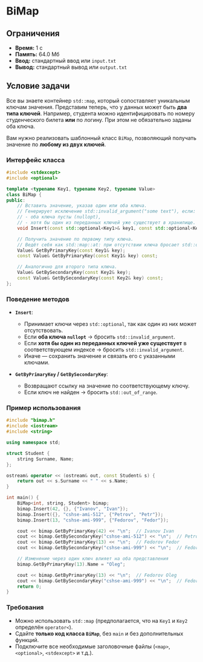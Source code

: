 # BiMap

## Ограничения
- **Время:** 1 с  
- **Память:** 64.0 Мб  
- **Ввод:** стандартный ввод или `input.txt`  
- **Вывод:** стандартный вывод или `output.txt`

## Условие задачи

Все вы знаете контейнер `std::map`, который сопоставляет уникальным ключам значения. Представим теперь, что у данных может быть **два типа ключей**. Например, студента можно идентифицировать по номеру студенческого билета **или** по логину. При этом не обязательно заданы оба ключа.

Вам нужно реализовать шаблонный класс `BiMap`, позволяющий получать значение по **любому из двух ключей**.

### Интерфейс класса

```cpp
#include <stdexcept>
#include <optional>

template <typename Key1, typename Key2, typename Value>
class BiMap {
public:
    // Вставить значение, указав один или оба ключа.
    // Генерирует исключение std::invalid_argument("some text"), если:
    // - оба ключа пусты (nullopt),
    // - хотя бы один из переданных ключей уже существует в хранилище.
    void Insert(const std::optional<Key1>& key1, const std::optional<Key2>& key2, const Value& value);

    // Получить значение по первому типу ключа.
    // Ведёт себя как std::map::at: при отсутствии ключа бросает std::out_of_range.
    Value& GetByPrimaryKey(const Key1& key);
    const Value& GetByPrimaryKey(const Key1& key) const;

    // Аналогично для второго типа ключа.
    Value& GetBySecondaryKey(const Key2& key);
    const Value& GetBySecondaryKey(const Key2& key) const;
};
```

### Поведение методов

- **`Insert`**:
  - Принимает ключи через `std::optional`, так как один из них может отсутствовать.
  - Если **оба ключа `nullopt`** → бросить `std::invalid_argument`.
  - Если **хотя бы один из переданных ключей уже существует** в соответствующем индексе → бросить `std::invalid_argument`.
  - Иначе — сохранить значение и связать его с указанными ключами.

- **`GetByPrimaryKey` / `GetBySecondaryKey`**:
  - Возвращают ссылку на значение по соответствующему ключу.
  - Если ключ не найден → бросить `std::out_of_range`.

### Пример использования

```cpp
#include "bimap.h"
#include <iostream>
#include <string>

using namespace std;

struct Student {
    string Surname, Name;
};

ostream& operator << (ostream& out, const Student& s) {
    return out << s.Surname << " " << s.Name;
}

int main() {
    BiMap<int, string, Student> bimap;
    bimap.Insert(42, {}, {"Ivanov", "Ivan"});
    bimap.Insert({}, "cshse-ami-512", {"Petrov", "Petr"});
    bimap.Insert(13, "cshse-ami-999", {"Fedorov", "Fedor"});

    cout << bimap.GetByPrimaryKey(42) << "\n";  // Ivanov Ivan
    cout << bimap.GetBySecondaryKey("cshse-ami-512") << "\n";  // Petrov Petr
    cout << bimap.GetByPrimaryKey(13) << "\n";  // Fedorov Fedor
    cout << bimap.GetBySecondaryKey("cshse-ami-999") << "\n";  // Fedorov Fedor

    // Изменение через один ключ влияет на оба представления
    bimap.GetByPrimaryKey(13).Name = "Oleg";

    cout << bimap.GetByPrimaryKey(13) << "\n";  // Fedorov Oleg
    cout << bimap.GetBySecondaryKey("cshse-ami-999") << "\n";  // Fedorov Oleg
    return 0;
}
```

### Требования
- Можно использовать `std::map` (предполагается, что на `Key1` и `Key2` определён `operator<`).
- Сдайте **только код класса `BiMap`**, без `main` и без дополнительных функций.
- Подключите все необходимые заголовочные файлы (`<map>`, `<optional>`, `<stdexcept>` и т.д.).